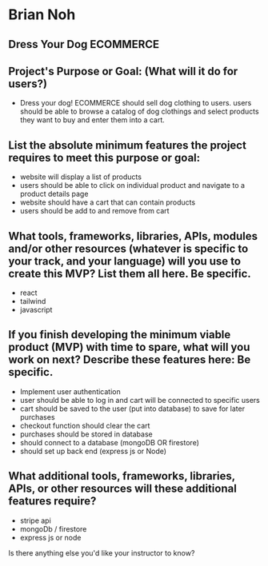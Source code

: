 # Brian Noh

## Dress Your Dog ECOMMERCE

## Project's Purpose or Goal: (What will it do for users?)

* Dress your dog! ECOMMERCE should sell dog clothing to users. users should be able to browse a catalog of dog clothings and select products they want to buy and enter them into a cart.

## List the absolute minimum features the project requires to meet this purpose or goal:

* website will display a list of products
* users should be able to click on individual product and navigate to a product details page
* website should have a cart that can contain products
* users should be add to and remove from cart


## What tools, frameworks, libraries, APIs, modules and/or other resources (whatever is specific to your track, and your language) will you use to create this MVP? List them all here. Be specific.

* react
* tailwind
* javascript


## If you finish developing the minimum viable product (MVP) with time to spare, what will you work on next? Describe these features here: Be specific.

* Implement user authentication
* user should be able to log in and cart will be connected to specific users
* cart should be saved to the user (put into database) to save for later purchases
* checkout function should clear the cart
* purchases should be stored in database
* should connect to a database (mongoDB OR firestore)
* should set up back end (express js or Node)

## What additional tools, frameworks, libraries, APIs, or other resources will these additional features require?

* stripe api
* mongoDb / firestore
* express js or node

Is there anything else you'd like your instructor to know?

